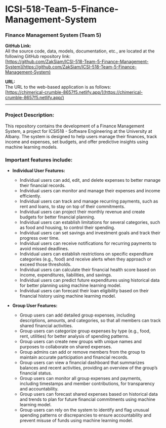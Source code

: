 # ICSI-518-Team-5-Finance-Management-System

### Finance Management System (Team 5)

**GitHub Link:**  
All the source code, data, models, documentation, etc., are located at the following GitHub repository link:  
[https://github.com/ZakSiam/ICSI-518-Team-5-Finance-Management-System](https://github.com/ZakSiam/ICSI-518-Team-5-Finance-Management-System)

**URL:**  
The URL to the web-based application is as follows:  
[https://chimerical-crumble-8657f5.netlify.app/](https://chimerical-crumble-8657f5.netlify.app/)

---

### Project Description:
This repository contains the development of a Finance Management System, a project for ICSI518 - Software Engineering at the University at Albany. The system is designed to help users manage their finances, track income and expenses, set budgets, and offer predictive insights using machine learning models.

### Important features include:

- **Individual User Features:**
  - Individual users can add, edit, and delete expenses to better manage their financial records.
  - Individual users can monitor and manage their expenses and income efficiently.
  - Individual users can track and manage recurring payments, such as rent and loans, to stay on top of their commitments.
  - Individual users can project their monthly revenue and create budgets for better financial planning.
  - Individual users can establish limitations for several categories, such as food and housing, to control their spending.
  - Individual users can set savings and investment goals and track their progress over time.
  - Individual users can receive notifications for recurring payments to avoid missed deadlines.
  - Individual users can establish restrictions on specific expenditure categories (e.g., food) and receive alerts when they approach or exceed those thresholds.
  - Individual users can calculate their financial health score based on income, expenditures, liabilities, and savings.
  - Individual users can predict future expenditures using historical data for better planning using machine learning model.
  - Individual users can forecast their loan eligibility based on their financial history using machine learning model. 

- **Group User Features:**
  - Group users can add detailed group expenses, including descriptions, amounts, and categories, so that all members can track shared financial activities.
  - Group users can categorize group expenses by type (e.g., food, rent, utilities) for better analysis of spending patterns.
  - Group users can create new groups with unique names and purposes to collaborate on shared expenses.
  - Group admins can add or remove members from the group to maintain accurate participation and financial records.
  - Group users can view a financial dashboard that summarizes balances and recent activities, providing an overview of the group’s financial status.
  - Group users can monitor all group expenses and payments, including timestamps and member contributions, for transparency and accountability.
  - Group users can forecast shared expenses based on historical data and trends to plan for future financial commitments using machine learning model.
  - Group users can rely on the system to identify and flag unusual spending patterns or discrepancies to ensure accountability and prevent misuse of funds using machine learning model.